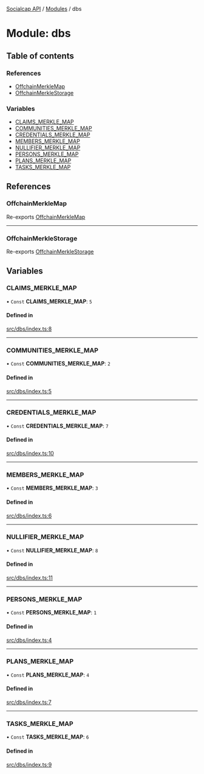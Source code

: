 [Socialcap API](../README.md) / [Modules](../modules.md) / dbs

# Module: dbs

## Table of contents

### References

- [OffchainMerkleMap](dbs.md#offchainmerklemap)
- [OffchainMerkleStorage](dbs.md#offchainmerklestorage)

### Variables

- [CLAIMS\_MERKLE\_MAP](dbs.md#claims_merkle_map)
- [COMMUNITIES\_MERKLE\_MAP](dbs.md#communities_merkle_map)
- [CREDENTIALS\_MERKLE\_MAP](dbs.md#credentials_merkle_map)
- [MEMBERS\_MERKLE\_MAP](dbs.md#members_merkle_map)
- [NULLIFIER\_MERKLE\_MAP](dbs.md#nullifier_merkle_map)
- [PERSONS\_MERKLE\_MAP](dbs.md#persons_merkle_map)
- [PLANS\_MERKLE\_MAP](dbs.md#plans_merkle_map)
- [TASKS\_MERKLE\_MAP](dbs.md#tasks_merkle_map)

## References

### OffchainMerkleMap

Re-exports [OffchainMerkleMap](../classes/dbs_offchain_merkle_map.OffchainMerkleMap.md)

___

### OffchainMerkleStorage

Re-exports [OffchainMerkleStorage](../classes/dbs_offchain_merkle_storage.OffchainMerkleStorage.md)

## Variables

### CLAIMS\_MERKLE\_MAP

• `Const` **CLAIMS\_MERKLE\_MAP**: ``5``

#### Defined in

[src/dbs/index.ts:8](https://github.com/Identicon-Dao/socialcap-services/blob/50fabe6c/src/dbs/index.ts#L8)

___

### COMMUNITIES\_MERKLE\_MAP

• `Const` **COMMUNITIES\_MERKLE\_MAP**: ``2``

#### Defined in

[src/dbs/index.ts:5](https://github.com/Identicon-Dao/socialcap-services/blob/50fabe6c/src/dbs/index.ts#L5)

___

### CREDENTIALS\_MERKLE\_MAP

• `Const` **CREDENTIALS\_MERKLE\_MAP**: ``7``

#### Defined in

[src/dbs/index.ts:10](https://github.com/Identicon-Dao/socialcap-services/blob/50fabe6c/src/dbs/index.ts#L10)

___

### MEMBERS\_MERKLE\_MAP

• `Const` **MEMBERS\_MERKLE\_MAP**: ``3``

#### Defined in

[src/dbs/index.ts:6](https://github.com/Identicon-Dao/socialcap-services/blob/50fabe6c/src/dbs/index.ts#L6)

___

### NULLIFIER\_MERKLE\_MAP

• `Const` **NULLIFIER\_MERKLE\_MAP**: ``8``

#### Defined in

[src/dbs/index.ts:11](https://github.com/Identicon-Dao/socialcap-services/blob/50fabe6c/src/dbs/index.ts#L11)

___

### PERSONS\_MERKLE\_MAP

• `Const` **PERSONS\_MERKLE\_MAP**: ``1``

#### Defined in

[src/dbs/index.ts:4](https://github.com/Identicon-Dao/socialcap-services/blob/50fabe6c/src/dbs/index.ts#L4)

___

### PLANS\_MERKLE\_MAP

• `Const` **PLANS\_MERKLE\_MAP**: ``4``

#### Defined in

[src/dbs/index.ts:7](https://github.com/Identicon-Dao/socialcap-services/blob/50fabe6c/src/dbs/index.ts#L7)

___

### TASKS\_MERKLE\_MAP

• `Const` **TASKS\_MERKLE\_MAP**: ``6``

#### Defined in

[src/dbs/index.ts:9](https://github.com/Identicon-Dao/socialcap-services/blob/50fabe6c/src/dbs/index.ts#L9)
